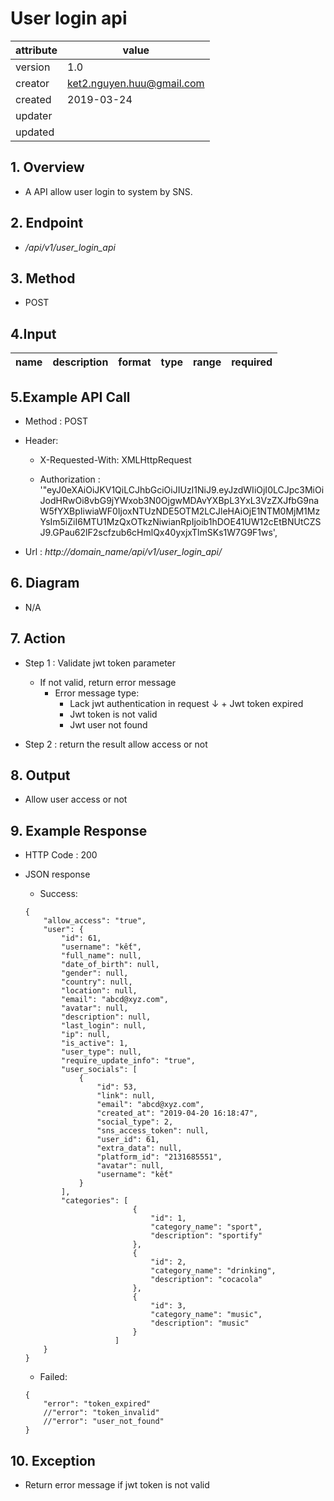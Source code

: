# User login api   

| attribute | value |
|-----------|-------|
| version   | 1.0   |
| creator   | ket2.nguyen.huu@gmail.com |
| created   | 2019-03-24 |
| updater   | 
| updated   |  |

## 1. Overview 

- A API allow user login to system by SNS.

## 2. Endpoint

- */api/v1/user_login_api*

## 3. Method

- POST

## 4.Input 

name  | description| format | type | range | required
--- | ---| ---| ---|---|---


## 5.Example API Call

- Method : POST

- Header: 
    - X-Requested-With: XMLHttpRequest
    
    - Authorization : '"eyJ0eXAiOiJKV1QiLCJhbGciOiJIUzI1NiJ9.eyJzdWIiOjI0LCJpc3MiOiJodHRwOi8vbG9jYWxob3N0OjgwMDAvYXBpL3YxL3VzZXJfbG9naW5fYXBpIiwiaWF0IjoxNTUzNDE5OTM2LCJleHAiOjE1NTM0MjM1MzYsIm5iZiI6MTU1MzQxOTkzNiwianRpIjoib1hDOE41UW12cEtBNUtCZSJ9.GPau62lF2scfzub6cHmlQx40yxjxTlmSKs1W7G9F1ws',        
        
- Url : *http://domain_name/api/v1/user_login_api/*

## 6. Diagram 

- N/A

## 7. Action

- Step 1 : Validate jwt token  parameter
    + If not valid, return error message
        + Error message type: 
            + Lack jwt authentication in request
    ↓       + Jwt token expired
            + Jwt token is not valid
            + Jwt user not found

- Step 2 : return the result allow access or not

## 8. Output

- Allow user access or not  

## 9. Example Response 

- HTTP Code : 200

- JSON response 
    
    + Success:
    
    ```
    {
        "allow_access": "true",
        "user": {
            "id": 61,
            "username": "kết",
            "full_name": null,
            "date_of_birth": null,
            "gender": null,
            "country": null,
            "location": null,
            "email": "abcd@xyz.com",
            "avatar": null,
            "description": null,
            "last_login": null,
            "ip": null,
            "is_active": 1,
            "user_type": null,
            "require_update_info": "true",
            "user_socials": [
                {
                    "id": 53,
                    "link": null,
                    "email": "abcd@xyz.com",
                    "created_at": "2019-04-20 16:18:47",
                    "social_type": 2,
                    "sns_access_token": null,
                    "user_id": 61,
                    "extra_data": null,
                    "platform_id": "2131685551",
                    "avatar": null,
                    "username": "kết"
                }
            ],
            "categories": [
                            {
                                "id": 1,
                                "category_name": "sport",
                                "description": "sportify"
                            },
                            {
                                "id": 2,
                                "category_name": "drinking",
                                "description": "cocacola"
                            },
                            {
                                "id": 3,
                                "category_name": "music",
                                "description": "music"
                            }
                        ]
        }
    }
    ```
    
    + Failed: 
    
    ```
    {
        "error": "token_expired"
        //"error": "token_invalid"
        //"error": "user_not_found"
    }
    ```

## 10. Exception

- Return error message if jwt token is not valid 